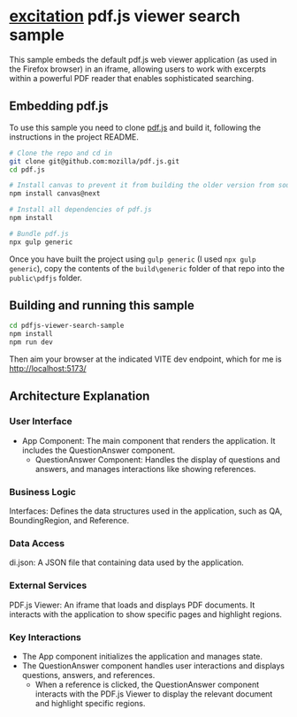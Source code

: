 # [excitation](../../) pdf.js viewer search sample

This sample embeds the default pdf.js web viewer application (as used in the Firefox browser) in an iframe, allowing users to work with excerpts within a powerful PDF reader that enables sophisticated searching.

## Embedding pdf.js

To use this sample you need to clone [pdf.js](https://github.com/mozilla/pdf.js) and build it, following the instructions in the project README.

```sh
# Clone the repo and cd in
git clone git@github.com:mozilla/pdf.js.git
cd pdf.js

# Install canvas to prevent it from building the older version from source
npm install canvas@next

# Install all dependencies of pdf.js
npm install

# Bundle pdf.js
npx gulp generic
```

Once you have built the project using `gulp generic` (I used `npx gulp generic`), copy the contents of the `build\generic` folder of that repo into the `public\pdfjs` folder.

## Building and running this sample

```zsh
cd pdfjs-viewer-search-sample
npm install
npm run dev
```

Then aim your browser at the indicated VITE dev endpoint, which for me is [http://localhost:5173/](http://localhost:5173/)

## Architecture Explanation

### User Interface

- App Component: The main component that renders the application. It includes the QuestionAnswer component.
  - QuestionAnswer Component: Handles the display of questions and answers, and manages interactions like showing references.

### Business Logic

Interfaces: Defines the data structures used in the application, such as QA, BoundingRegion, and Reference.

### Data Access

di.json: A JSON file that containing data used by the application.

### External Services

PDF.js Viewer: An iframe that loads and displays PDF documents. It interacts with the application to show specific pages and highlight regions.

### Key Interactions

- The App component initializes the application and manages state.
- The QuestionAnswer component handles user interactions and displays questions, answers, and references.
  - When a reference is clicked, the QuestionAnswer component interacts with the PDF.js Viewer to display the relevant document and highlight specific regions.
